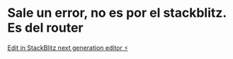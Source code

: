 # Sale un error, no es por el stackblitz. Es del router

[Edit in StackBlitz next generation editor ⚡️](https://stackblitz.com/~/github.com/FreshEffect15/stackblitz-starters-v8mrsja8)
